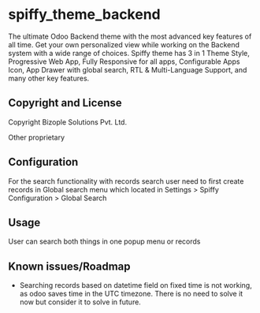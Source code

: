 spiffy_theme_backend
=================
The ultimate Odoo Backend theme with the most advanced key features of all time. Get your own personalized view while working on the Backend system with a wide range of choices. Spiffy theme has 3 in 1 Theme Style, Progressive Web App, Fully Responsive for all apps, Configurable Apps Icon, App Drawer with global search, RTL & Multi-Language Support, and many other key features.

Copyright and License
---------------------
Copyright Bizople Solutions Pvt. Ltd.

Other proprietary

Configuration
-----------------------
For the search functionality with records search user need to first create records in Global search menu which located in Settings > Spiffy Configuration > Global Search

Usage
-----------------------
User can search both things in one popup menu or records

Known issues/Roadmap
--------------------
* Searching records based on datetime field on fixed time is not working, as odoo saves time in the UTC timezone. There is no need to solve it now but consider it to solve in future.